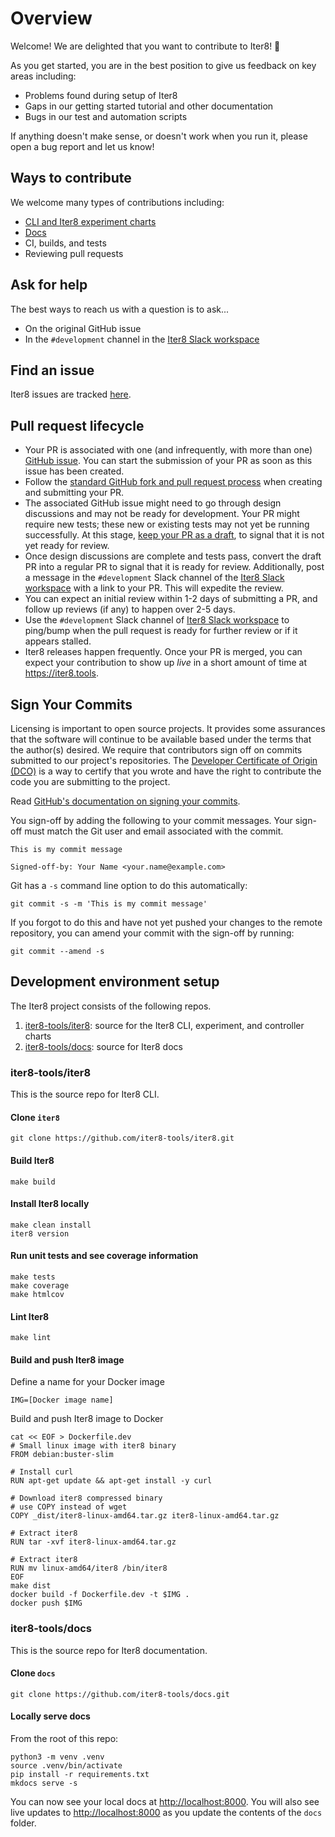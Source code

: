 # Overview

Welcome! We are delighted that you want to contribute to Iter8! 💖

As you get started, you are in the best position to give us feedback on key areas including:

* Problems found during setup of Iter8
* Gaps in our getting started tutorial and other documentation
* Bugs in our test and automation scripts

If anything doesn't make sense, or doesn't work when you run it, please open a bug report and let us know!

## Ways to contribute

We welcome many types of contributions including:

* [CLI and Iter8 experiment charts](#iter8-toolsiter8)
* [Docs](#iter8-toolsdocs)
* CI, builds, and tests
* Reviewing pull requests

## Ask for help

The best ways to reach us with a question is to ask...

* On the original GitHub issue
* In the `#development` channel in the [Iter8 Slack workspace](https://join.slack.com/t/iter8-tools/shared_invite/zt-awl2se8i-L0pZCpuHntpPejxzLicbmw)

## Find an issue

Iter8 issues are tracked [here](https://github.com/iter8-tools/iter8/issues).

## Pull request lifecycle

* Your PR is associated with one (and infrequently, with more than one) [GitHub issue](https://github.com/iter8-tools/iter8/issues). You can start the submission of your PR as soon as this issue has been created.
* Follow the [standard GitHub fork and pull request process](https://gist.github.com/Chaser324/ce0505fbed06b947d962) when creating and submitting your PR.
* The associated GitHub issue might need to go through design discussions and may not be ready for development. Your PR might require new tests; these new or existing tests may not yet be running successfully. At this stage, [keep your PR as a draft](https://github.blog/2019-02-14-introducing-draft-pull-requests/), to signal that it is not yet ready for review.
* Once design discussions are complete and tests pass, convert the draft PR into a regular PR to signal that it is ready for review. Additionally, post a message in the `#development` Slack channel of the [Iter8 Slack workspace](https://join.slack.com/t/iter8-tools/shared_invite/zt-awl2se8i-L0pZCpuHntpPejxzLicbmw) with a link to your PR. This will expedite the review.
* You can expect an initial review within 1-2 days of submitting a PR, and follow up reviews (if any) to happen over 2-5 days.
* Use the `#development` Slack channel of [Iter8 Slack workspace](https://join.slack.com/t/iter8-tools/shared_invite/zt-awl2se8i-L0pZCpuHntpPejxzLicbmw) to ping/bump when the pull request is ready for further review or if it appears stalled.
* Iter8 releases happen frequently. Once your PR is merged, you can expect your contribution to show up *live* in a short amount of time at https://iter8.tools.

## Sign Your Commits

Licensing is important to open source projects. It provides some assurances that
the software will continue to be available based under the terms that the
author(s) desired. We require that contributors sign off on commits submitted to
our project's repositories. The [Developer Certificate of Origin
(DCO)](https://developercertificate.org/) is a way to certify that you wrote and
have the right to contribute the code you are submitting to the project.

Read [GitHub's documentation on signing your commits](https://docs.github.com/en/github/authenticating-to-github/managing-commit-signature-verification/signing-commits).

You sign-off by adding the following to your commit messages. Your sign-off must
match the Git user and email associated with the commit.

    This is my commit message

    Signed-off-by: Your Name <your.name@example.com>

Git has a `-s` command line option to do this automatically:

    git commit -s -m 'This is my commit message'

If you forgot to do this and have not yet pushed your changes to the remote
repository, you can amend your commit with the sign-off by running:

    git commit --amend -s 

## Development environment setup

The Iter8 project consists of the following repos.

1. [iter8-tools/iter8](https://github.com/iter8-tools/iter8): source for the Iter8 CLI, experiment, and controller charts
2. [iter8-tools/docs](https://github.com/iter8-tools/docs): source for Iter8 docs

### iter8-tools/iter8

This is the source repo for Iter8 CLI.

#### Clone `iter8`

```shell
git clone https://github.com/iter8-tools/iter8.git
```

#### Build Iter8
```shell
make build
```

#### Install Iter8 locally
```shell
make clean install
iter8 version
```

#### Run unit tests and see coverage information
```shell
make tests
make coverage
make htmlcov
```

#### Lint Iter8
```shell
make lint
```

#### Build and push Iter8 image

Define a name for your Docker image

```shell
IMG=[Docker image name]
```

Build and push Iter8 image to Docker

```shell
cat << EOF > Dockerfile.dev
# Small linux image with iter8 binary
FROM debian:buster-slim

# Install curl
RUN apt-get update && apt-get install -y curl

# Download iter8 compressed binary
# use COPY instead of wget
COPY _dist/iter8-linux-amd64.tar.gz iter8-linux-amd64.tar.gz

# Extract iter8
RUN tar -xvf iter8-linux-amd64.tar.gz

# Extract iter8
RUN mv linux-amd64/iter8 /bin/iter8
EOF
make dist
docker build -f Dockerfile.dev -t $IMG .
docker push $IMG
```

### iter8-tools/docs

This is the source repo for Iter8 documentation.

#### Clone `docs`

```shell
git clone https://github.com/iter8-tools/docs.git
```

#### Locally serve docs
From the root of this repo:

```shell
python3 -m venv .venv
source .venv/bin/activate
pip install -r requirements.txt
mkdocs serve -s
```

You can now see your local docs at [http://localhost:8000](http://localhost:8000). You will also see live updates to [http://localhost:8000](http://localhost:8000) as you update the contents of the `docs` folder.
